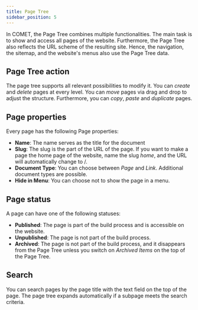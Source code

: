 ```yaml
---
title: Page Tree
sidebar_position: 5
---
```


In COMET, the Page Tree combines multiple functionalities. The main task is to show and access all pages of the website. Furthermore, the Page Tree also reflects the URL scheme of the resulting site. Hence, the navigation, the sitemap, and the website's menus also use the Page Tree data.

## Page Tree action

The page tree supports all relevant possibilities to modify it. You can *create* and *delete* pages at every level. You can *move* pages via drag and drop to adjust the structure. Furthermore, you can *copy*, *paste* and *duplicate* pages.

## Page properties

Every page has the following Page properties:
* **Name**: The name serves as the title for the document
* **Slug**: The slug is the part of the URL of the page. If you want to make a page the home page of the website, name the slug *home*, and the URL will automatically change to /.
* **Document Type**: You can choose between *Page* and *Link*. Additional document types are possible.
* **Hide in Menu**: You can choose not to show the page in a menu.

## Page status

A page can have one of the following statuses:
* **Published**: The page is part of the build process and is accessible on the website.
* **Unpublished**: The page is not part of the build process.
* **Archived**: The page is not part of the build process, and it disappears from the Page Tree unless you switch on *Archived Items* on the top of the Page Tree.

## Search

You can search pages by the page title with the text field on the top of the page. The page tree expands automatically if a subpage meets the search criteria.